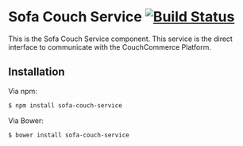 # Sofa Couch Service [![Build Status](https://travis-ci.org/sofa/sofa-couch-service.png?branch=master)](https://travis-ci.org/sofa/sofa-couch-service)

This is the Sofa Couch Service component. This service is the direct interface to
communicate with the CouchCommerce Platform.

## Installation

Via npm:

```sh
$ npm install sofa-couch-service
```

Via Bower:

```sh
$ bower install sofa-couch-service
```
